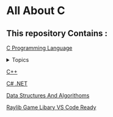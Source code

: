 # All About C

## This repository Contains :

[C Programming Language](./C)

<details> <summary>								Topics</summary>

-[Basic Data Types](./1_Basic)

-[If Else](./2_if-Else-main)

-[Loops](./3_loops-main)

-[Array](./Array-main)

-[Function](./5_Function-main)

-[Switch](./6_Switch-main)

-[Strings](./7_strings-main)

-[Structure](./8_Structures-main)

-[pointers](./9_pointers-main)

-[Dynamic Memory](./10_Dynamic-Memory-Allocation-main)

-[File Input Output](./11_File_IO-main)

-[Pattern Printing Problem Solves](./12_Pattern-problem)

-[Problem Solves](./13_Problem_Solving)

-[Programming Hero 21-Days BootCamp](./14_bootcamp_Programming_Hero)

</details>



[C++](./C++)

[C# .NET](https://github.com/pranx2/.NET)

[Data Structures And Algorithoms](./DSA)

[Raylib Game Libary VS Code Ready](./Raylib_VS_code)
